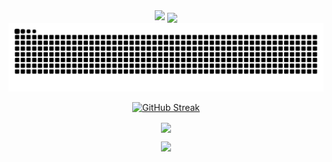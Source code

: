<div align="center">

<!-- header -->
<img src="https://capsule-render.vercel.app/api?type=waving&color=auto&height=300&section=header&text=👋%20ALOHA&fontSize=90&animation=fadeIn&fontAlignY=40&desc=My%20name%20is%20Leon.&descAlignY=58&descAlign=68"/>

<!-- tech stack -->
<img align="center" src="https://skillicons.dev/icons?i=java,js,ts,python,c,spring,nodejs,vue,react,nextjs,tailwindcss,mysql,redis,git,blender&theme=dark" />

<!-- commits snake -->
<img src="https://raw.githubusercontent.com/LeonLiang322/LeonLiang322/output/snake.svg" alt="Snake animation" />

<!-- github strike -->
<a href="https://git.io/streak-stats"><img src="https://streak-stats.demolab.com?user=LeonLiang322&theme=transparent&hide_border=true&date_format=M%20j%5B%2C%20Y%5D" alt="GitHub Streak" /></a>

<!-- wakatime stats -->
<img align="center" src="https://github-readme-stats.vercel.app/api/wakatime?username=LeonLiang322&theme=transparent&hide_border=true&layout=compact&langs_count=22&range=all_time" />

<!-- footer -->
<img src="https://capsule-render.vercel.app/api?type=venom&height=200&text=STAY%20COOL,%20STAY%20CODING.&fontSize=50&color=auto"></img>

</div>
